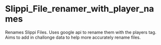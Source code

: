 # Slippi_File_renamer_with_player_names
Renames Slippi Files. Uses google api to rename them with the players tag.  Aims to add in challonge data to help more accurately rename files.
